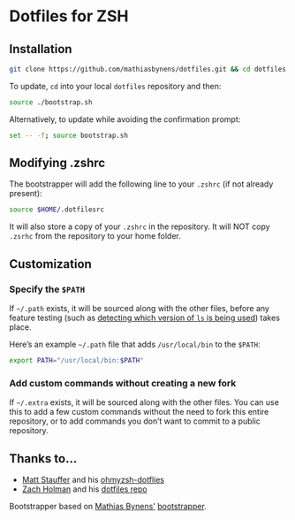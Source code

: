 # Dotfiles for ZSH

## Installation

```bash
git clone https://github.com/mathiasbynens/dotfiles.git && cd dotfiles && ./bootstrap.sh
```

To update, `cd` into your local `dotfiles` repository and then:

```bash
source ./bootstrap.sh
```

Alternatively, to update while avoiding the confirmation prompt:

```bash
set -- -f; source bootstrap.sh
```

## Modifying .zshrc

The bootstrapper will add the following line to your `.zshrc` (if not already present):
```bash
source $HOME/.dotfilesrc
``` 
It will also store a copy of your `.zshrc` in the repository. It will NOT copy `.zsrhc` from the repository to your home folder. 

## Customization

### Specify the `$PATH`

If `~/.path` exists, it will be sourced along with the other files, before any feature testing (such as [detecting which version of `ls` is being used](https://github.com/mathiasbynens/dotfiles/blob/aff769fd75225d8f2e481185a71d5e05b76002dc/.aliases#L21-L26)) takes place.

Here’s an example `~/.path` file that adds `/usr/local/bin` to the `$PATH`:

```bash
export PATH="/usr/local/bin:$PATH"
```

### Add custom commands without creating a new fork

If `~/.extra` exists, it will be sourced along with the other files. You can use this to add a few custom commands without the need to fork this entire repository, or to add commands you don’t want to commit to a public repository.


## Thanks to…

* [Matt Stauffer](https://mattstauffer.com/) and his [ohmyzsh-dotflies](https://github.com/mattstauffer/ohmyzsh-dotfiles)
* [Zach Holman](http://zachholman.com) and his [dotfiles repo](https://github.com/holman/dotfiles)

Bootstrapper based on [Mathias Bynens'](https://mathiasbynens.be/) [bootstrapper](https://github.com/mathiasbynens/dotfiles).
